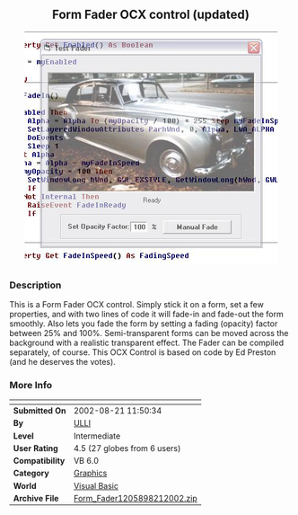 ﻿<div align="center">

## Form Fader OCX control \(updated\)

<img src="PIC20028191253264011.jpg">
</div>

### Description

This is a Form Fader OCX control. Simply stick it on a form, set a few properties, and with two lines of code it will fade-in and fade-out the form smoothly. Also lets you fade the form by setting a fading (opacity) factor between 25% and 100%. Semi-transparent forms can be moved across the background with a realistic transparent effect. The Fader can be compiled separately, of course. This OCX Control is based on code by Ed Preston (and he deserves the votes).
 
### More Info
 


<span>             |<span>
---                |---
**Submitted On**   |2002-08-21 11:50:34
**By**             |[ULLI](https://github.com/Planet-Source-Code/PSCIndex/blob/master/ByAuthor/ulli.md)
**Level**          |Intermediate
**User Rating**    |4.5 (27 globes from 6 users)
**Compatibility**  |VB 6\.0
**Category**       |[Graphics](https://github.com/Planet-Source-Code/PSCIndex/blob/master/ByCategory/graphics__1-46.md)
**World**          |[Visual Basic](https://github.com/Planet-Source-Code/PSCIndex/blob/master/ByWorld/visual-basic.md)
**Archive File**   |[Form\_Fader1205898212002\.zip](https://github.com/Planet-Source-Code/ulli-form-fader-ocx-control-updated__1-38108/archive/master.zip)








